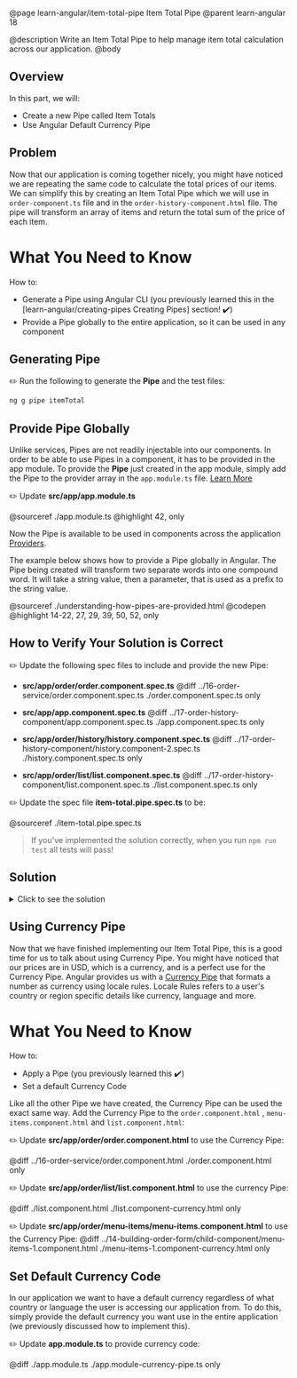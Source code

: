 @page learn-angular/item-total-pipe Item Total Pipe
@parent learn-angular 18

@description Write an Item Total Pipe to help manage item total calculation across our application.
@body

## Overview

In this part, we will:

- Create a new Pipe called Item Totals
- Use Angular Default Currency Pipe

## Problem

Now that our application is coming together nicely, you might have noticed we are repeating the same code to calculate the total prices of our items.
We can simplify this by creating an Item Total Pipe which we will use in `order-component.ts` file and in the `order-history-component.html` file. The pipe will transform an array of items and return the total sum of the price of each item.

# What You Need to Know

How to:

- Generate a Pipe using Angular CLI (you previously learned this in the [learn-angular/creating-pipes Creating Pipes] section! ✔️)
- Provide a Pipe globally to the entire application, so it can be used in any component

## Generating Pipe

✏️ Run the following to generate the **Pipe** and the test files:

```bash
ng g pipe itemTotal
```

## Provide Pipe Globally

Unlike services, Pipes are not readily injectable into our components. In order to be able to use Pipes in a component, it has to be provided in the app module.
To provide the **Pipe** just created in the app module, simply add the Pipe to the provider array in the `app.module.ts` file. [Learn More](https://angular.io/guide/providers)

✏️ Update **src/app/app.module.ts**

@sourceref ./app.module.ts
@highlight 42, only

Now the Pipe is available to be used in components across the application <a href="https://angular.io/guide/providers" target="\_blank">Providers</a>.

The example below shows how to provide a Pipe globally in Angular. The Pipe being created will transform two separate words into one compound word. It will take a string value, then a parameter, that is used as a prefix to the string value.

@sourceref ./understanding-how-pipes-are-provided.html
@codepen
@highlight 14-22, 27, 29, 39, 50, 52, only

## How to Verify Your Solution is Correct

✏️ Update the following spec files to include and provide the new Pipe:

- **src/app/order/order.component.spec.ts**
  @diff ../16-order-service/order.component.spec.ts ./order.component.spec.ts only

- **src/app/app.component.spec.ts**
  @diff ../17-order-history-component/app.component.spec.ts ./app.component.spec.ts only

- **src/app/order/history/history.component.spec.ts**
  @diff ../17-order-history-component/history.component-2.spec.ts ./history.component.spec.ts only

- **src/app/order/list/list.component.spec.ts**
  @diff ../17-order-history-component/list.component.spec.ts ./list.component.spec.ts only

✏️ Update the spec file **item-total.pipe.spec.ts** to be:

@sourceref ./item-total.pipe.spec.ts

> If you've implemented the solution correctly, when you run `npm run test` all tests will pass!

## Solution

<details>
<summary>Click to see the solution</summary>
✏️ Update **src/app/item-total.pipe.ts** to:

@sourceref ./item-total.pipe.ts

✏️ Update **src/app/order/order.component.ts** to use the item total Pipe:

@diff ../16-order-service/order.component-solution.ts ./order.component-solution.ts only

✏️ Update **src/app/order/list/list.component.html** to use the item total Pipe:

@diff ../17-order-history-component/list.component.html ./list.component.html only

</details>

## Using Currency Pipe

Now that we have finished implementing our Item Total Pipe, this is a good time for us to talk about using Currency Pipe. You might have noticed that our prices are in USD, which is a currency, and is a perfect use for the Currency Pipe.
Angular provides us with a [Currency Pipe](https://angular.io/api/common/CurrencyPipe) that formats a number as currency using locale rules. Locale Rules refers to a user's country or region specific details like currency, language and more.

# What You Need to Know

How to:

- Apply a Pipe (you previously learned this ✔️)
- Set a default Currency Code

Like all the other Pipe we have created, the Currency Pipe can be used the exact same way.
Add the Currency Pipe to the `order.component.html` , `menu-items.component.html` and `list.component.html`:

✏️ Update **src/app/order/order.component.html** to use the Currency Pipe:

@diff ../16-order-service/order.component.html ./order.component.html only

✏️ Update **src/app/order/list/list.component.html** to use the currency Pipe:

@diff ./list.component.html ./list.component-currency.html only

✏️ Update **src/app/order/menu-items/menu-items.component.html** to use the Currency Pipe:
@diff ../14-building-order-form/child-component/menu-items-1.component.html ./menu-items-1.component-currency.html only

## Set Default Currency Code

In our application we want to have a default currency regardless of what country or language the user is accessing our application from.
To do this, simply provide the default currency you want use in the entire application (we previously discussed how to implement this).

✏️ Update **app.module.ts** to provide currency code:

@diff ./app.module.ts ./app.module-currency-pipe.ts only
